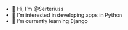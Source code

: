 - 👋 Hi, I’m @Serteriuss
- 👀 I’m interested in developing apps in Python
- 🌱 I’m currently learning Django
